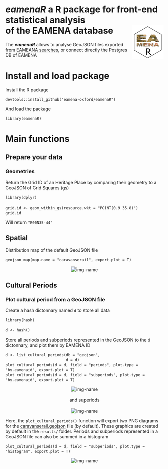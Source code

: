 # ***eamenaR*** a R package for front-end statistical analysis <br> of the EAMENA database <img src="https://raw.githubusercontent.com/eamena-oxford/eamena-arches-dev/main/www/eamenaR_logo.png" width='100px' align="right"/>

The ***eamenaR*** allows to analyse GeoJSON files exported from [EAMEANA searches](https://github.com/eamena-oxford/eamena-arches-dev/tree/main/data/geojson#readme), or connect directly the Postgres DB of EAMENA

# Install and load package

Install the R package

```
devtools::install_github("eamena-oxford/eamenaR")
```

And load the package

```
library(eamenaR)
```

# Main functions

## Prepare your data

### Geometries

Return the Grid ID of an Heritage Place by comparing their geometry to a GeoJSON of Grid Squares (gs)

```
library(dplyr)

grid.id <- geom_within_gs(resource.wkt = "POINT(0.9 35.8)")
grid.id
```
Will return `"E00N35-44"`

## Spatial

Distribution map of the default GeoJSON file

```
geojson_map(map.name = "caravanserail", export.plot = T)
```

<p align="center">
  <img alt="img-name" src="https://raw.githubusercontent.com/eamena-oxford/eamenaR/main/results/caravanserail.png" width="500">
</p>

## Cultural Periods
### Plot cultural period from a GeoJSON file

Create a hash dictonnary named `d` to store all data

```
library(hash)

d <- hash()
```

Store all periods and subperiods represented in the GeoJSON to the `d` dictonnary, and plot them by EAMENA ID

```
d <- list_cultural_periods(db = "geojson", 
                           d = d)
plot_cultural_periods(d = d, field = "periods", plot.type = "by.eamenaid", export.plot = T)
plot_cultural_periods(d = d, field = "subperiods", plot.type = "by.eamenaid", export.plot = T)
```
<p align="center">
  <img alt="img-name" src="https://raw.githubusercontent.com/eamena-oxford/eamenaR/main/results/cultural_periods_byeamenaid.png" width="500">
<br><br>
and superiods
<br><br>
  <img alt="img-name" src="https://raw.githubusercontent.com/eamena-oxford/eamenaR/main/results/cultural_subperiods_byeamenaid.png" width="500">
</p>

Here, the `plot_cultural_periods()` function will export two PNG diagrams for the [caravanserail.geojson](https://github.com/eamena-oxford/eamena-arches-dev/blob/main/data/geojson/caravanserail.geojson) file (by default). These graphics are created by default in the `results/` folder. 
Periods and subperiods represented in a GeoJSON file can also be summed in a histogram

```
plot_cultural_periods(d = d, field = "subperiods", plot.type = "histogram", export.plot = T)
```
<p align="center">
  <img alt="img-name" src="https://raw.githubusercontent.com/eamena-oxford/eamenaR/main/results/cultural_subperiods_histog.png" width="500">
</p>

